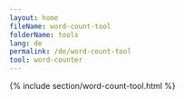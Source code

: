 ```yaml
---
layout: home
fileName: word-count-tool
folderName: tools
lang: de
permalink: /de/word-count-tool
tool: word-counter
---
```


{% include section/word-count-tool.html %}
